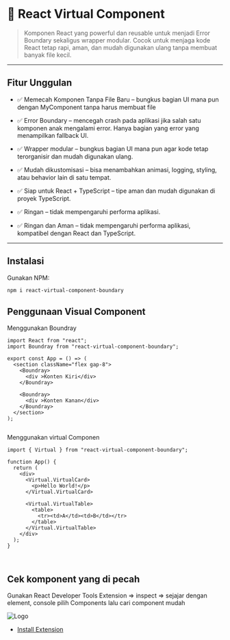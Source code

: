 
# 🧠 React Virtual Component

> Komponen React yang powerful dan reusable untuk menjadi Error Boundary sekaligus wrapper modular. Cocok untuk menjaga kode React tetap rapi, aman, dan mudah digunakan ulang tanpa membuat banyak file kecil.

---

## Fitur Unggulan
-  ✅ Memecah Komponen Tanpa File Baru – bungkus bagian UI mana pun dengan MyComponent tanpa harus membuat file

- ✅ Error Boundary – mencegah crash pada aplikasi jika salah satu komponen anak mengalami error. Hanya bagian yang error yang menampilkan fallback UI.

- ✅ Wrapper modular – bungkus bagian UI mana pun agar kode tetap terorganisir dan mudah digunakan ulang.

- ✅ Mudah dikustomisasi – bisa menambahkan animasi, logging, styling, atau behavior lain di satu tempat.

- ✅ Siap untuk React + TypeScript – tipe aman dan mudah digunakan di proyek TypeScript.

- ✅ Ringan – tidak mempengaruhi performa aplikasi.

-  ✅ Ringan dan Aman – tidak mempengaruhi performa aplikasi, kompatibel dengan React dan TypeScript.

---

## Instalasi

Gunakan NPM:

```bash
npm i react-virtual-component-boundary
```
## Penggunaan Visual Component


Menggunakan Boundray
```
import React from "react";
import Boundray from "react-virtual-component-boundary";

export const App = () => (
  <section className="flex gap-8">
    <Boundray>
      <div >Konten Kiri</div>
    </Boundray>

    <Boundray>
      <div >Konten Kanan</div>
    </Boundray>
  </section>
);


```

Menggunakan virtual Componen
```
import { Virtual } from "react-virtual-component-boundary";

function App() {
  return (
    <div>
      <Virtual.VirtualCard>
        <p>Hello World!</p>
      </Virtual.VirtualCard>

      <Virtual.VirtualTable>
        <table>
          <tr><td>A</td><td>B</td></tr>
        </table>
      </Virtual.VirtualTable>
    </div>
  );
}



```
## Cek komponent yang di pecah 

Gunakan React Developer Tools Extension => inspect => sejajar dengan element, console pilih Components lalu cari component mudah





![Logo](https://lh3.googleusercontent.com/TNijZW_Gp9MZ3eqXkve0YWDEiHV-a2IpSpD6IJzrV3Y76GJcLEyzX2regTLemXzBHbHVqkKuxnnWDT34Cp4sNh-Y=s120)



 - [Install Extension](https://chromewebstore.google.com/detail/react-developer-tools/fmkadmapgofadopljbjfkapdkoienihi)


